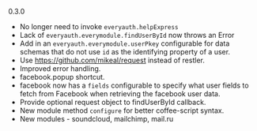 0.3.0

- No longer need to invoke `everyauth.helpExpress`
- Lack of `everyauth.everymodule.findUserById` now throws an Error
- Add in an `everyauth.everymodule.userPkey` configurable for data schemas that
  do not use `id` as the identifying property of a user.
- Use https://github.com/mikeal/request instead of restler.
- Improved error handling.
- facebook.popup shortcut.
- facebook now has a `fields` configurable to specify what user fields to fetch
  from Facebook when retrieving the facebook user data.
- Provide optional request object to findUserById callback.
- New module method `configure` for better coffee-script syntax.
- New modules - soundcloud, mailchimp, mail.ru
